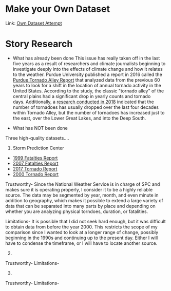 # Make your Own Dataset
Link: [Own Dataset Attempt](https://github.com/jlopezri11/datajournalism-fall22/blob/main/DCdata_assignment2.xlsx)

# Story Research 

  * What has already been done
This issue has really taken off in the last five years as a result of researchers and climate journalists beginning to investigate deeply into the effects of climate change and how it relates to the weather. Purdue University published a report in 2016 called the [Purdue Tornado Alley Report](https://www.purdue.edu/research/features/stories/center-of-u-s-tornado-activity-shifting-east-and-south-possibly-due-to-climate-change/) that analyzed data from the previous 60 years to look for a shift in the location of annual tornado activity in the United States. According to the study, the classic "tornado alley" of the central plains had a significant drop in yearly counts and tornado days. Additionally, a [research conducted in 2018](https://www.nature.com/articles/s41612-018-0048-2) indicated that the number of tornadoes has usually dropped over the last four decades within Tornado Alley, but the number of tornadoes has increased just to the east, over the Lower Great Lakes, and into the Deep South. 

  * What has NOT been done 


 Three high-quality datasets....

1. Storm Prediction Center
* [1999 Fatalties Report](https://www.spc.noaa.gov/climo/torn/1999deadlytorn.html)
* [2007 Fatalties Report](https://www.spc.noaa.gov/climo/torn/1999deadlytorn.html)
* [2017 Tornado Report](https://www.spc.noaa.gov/climo/online/monthly/2017_annual_summary.html#) 
* [2000 Tornado Report](https://www.spc.noaa.gov/climo/online/monthly/2000_annual_summary.html)

Trustworthy- Since the National Weather Service is in charge of SPC and makes sure it is operating properly, I consider it to be a highly reliable source. The data may be segmented by year, month, and even minute in addition to geography, which makes it possible to extend a large variety of data that can be separated into many parts by place and depending on whether you are analyzing physical torndoes, duration, or fatalities.

Limitations- It is possible that I did not seek hard enough, but it was difficult to obtain data from before the year 2000. This restricts the scope of my comparison since I wanted to look at a longer range of change, possibly beginning in the 1990s and continuing up to the present day. Either I will have to condense the timeframe, or I will have to locate another source.
   
2. 
Trustworthy-
Limitations-
    
3. 
Trustworthy-
Limitations- 
